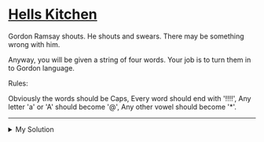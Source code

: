 # [Hells Kitchen](https://www.codewars.com/kata/57d1f36705c186d018000813)

Gordon Ramsay shouts. He shouts and swears. There may be something wrong with him.

Anyway, you will be given a string of four words. Your job is to turn them in to Gordon language.

Rules:

Obviously the words should be Caps, Every word should end with '!!!!', Any letter 'a' or 'A' should become '@', Any
other vowel should become '\*'.

---

<details><summary>My Solution</summary>

```js
function gordon(a) {
  return a
    .toUpperCase()
    .replace(/A/g, "@")
    .replace(/[EIOU]/g, "*")
    .split(" ")
    .map((v) => v + "!!!!")
    .join(" ");
}
```

</details>
